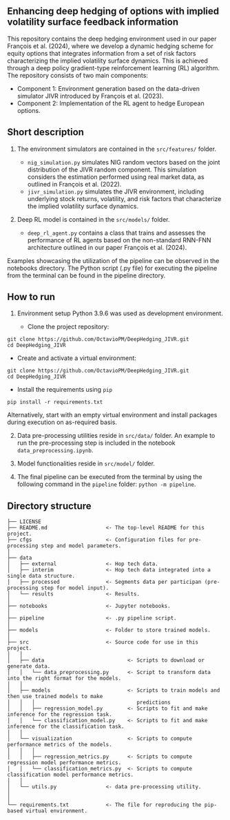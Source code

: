## Enhancing deep hedging of options with implied volatility surface feedback information

This repository contains the deep hedging environment used in our paper François et al. (2024), where we develop a dynamic hedging scheme for equity options that integrates information from a set of risk factors characterizing the implied volatility surface dynamics. This is achieved through a deep policy gradient-type reinforcement learning (RL) algorithm. The repository consists of two main components:

- Component 1: Environment generation based on the data-driven simulator JIVR introduced by François et al. (2023).
- Component 2: Implementation of the RL agent to hedge European options.

## Short description

1. The environment simulators are contained in the `src/features/` folder.

    - `nig_simulation.py` simulates NIG random vectors based on the joint distribution of the JIVR random component. This simulation considers the estimation performed using real market data, as outlined in François et al. (2022).
    - `jivr_simulation.py` simulates the JIVR environment, including underlying stock returns, volatility, and risk factors that characterize the implied volatility surface dynamics.

2. Deep RL model is contained in the `src/models/` folder. 

    - `deep_rl_agent.py` contains a class that trains and assesses the performance of RL agents based on the non-standard RNN-FNN architecture outlined in our paper François et al. (2024).

Examples showcasing the utilization of the pipeline can be observed in the notebooks directory.
The Python script (.py file) for executing the pipeline from the terminal can be found in the pipeline directory.

## How to run

1. Environment setup
Python 3.9.6 was used as development environment.

    - Clone the project repository:

```nohighlight
git clone https://github.com/OctavioPM/DeepHedging_JIVR.git
cd DeepHedging_JIVR
```

- Create and activate a virtual environment:

```nohighlight
git clone https://github.com/OctavioPM/DeepHedging_JIVR.git
cd DeepHedging_JIVR
```

- Install the requirements using `pip`

```nohighlight
pip install -r requirements.txt
```

Alternatively, start with an empty virtual environment and install packages during execution on as-required basis.

2. Data pre-processing utilities reside in `src/data/` folder. 
An example to run the pre-processing step is included in the notebook
`data_preprocessing.ipynb`. 

3. Model functionalities reside in `src/model/` folder. 
4. The final pipeline can be executed from the terminal by using the following command in the `pipeline` folder: `python -m pipeline`.


## Directory structure

```nohighlight
├── LICENSE
├── README.md                   <- The top-level README for this project.
├── cfgs                        <- Configuration files for pre-processing step and model parameters.
│
├── data
│   ├── external                <- Hop tech data.
│   ├── interim                 <- Hop tech data integrated into a single data structure.
│   ├── processed               <- Segments data per participan (pre-processing step for model input).
│   └── results                 <- Results.
│
├── notebooks                   <- Jupyter notebooks.
│
├── pipeline                    <- .py pipeline script.
│
├── models                      <- Folder to store trained models.
│
├── src                         <- Source code for use in this project.
│   │
│   ├── data                           <- Scripts to download or generate data.
│   │   └── data_preprocessing.py      <- Script to transform data into the right format for the models.
│   │
│   ├── models                         <- Scripts to train models and then use trained models to make
│   │   │                                 predictions
│   │   ├── regression_model.py        <- Scripts to fit and make inference for the regression task.
│   │   └── classification_model.py    <- Scripts to fit and make inference for the classification task.
│   │
│   └── visualization                  <- Scripts to compute performance metrics of the models.
│   │   │
│   │   ├── regression_metrics.py      <- Scripts to compute regression model performance metrics.
│   │   └── classification_metrics.py  <- Scripts to compute classification model performance metrics.
│   │
│   └── utils.py                <- data pre-processing utility.
│ 
│ 
└── requirements.txt            <- The file for reproducing the pip-based virtual environment.
```
